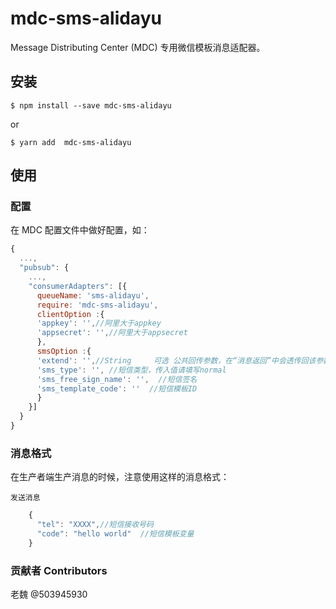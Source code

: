 # mdc-sms-alidayu

Message Distributing Center (MDC) 专用微信模板消息适配器。

## 安装

```console
$ npm install --save mdc-sms-alidayu
```
or
```console
$ yarn add  mdc-sms-alidayu
```

## 使用

### 配置

在 MDC 配置文件中做好配置，如：

```javascript
{
  ...,
  "pubsub": {
    ...,
    "consumerAdapters": [{
      queueName: 'sms-alidayu',
      require: 'mdc-sms-alidayu',
      clientOption :{
      'appkey': '',//阿里大于appkey
      'appsecret': '',//阿里大于appsecret
      },
      smsOption :{
      'extend': '',//String     可选 公共回传参数，在“消息返回”中会透传回该参数；举例：用户可以传入自己下级的会员ID，在消息返回时，该会员ID会包含在内，用户可以根据该会员ID识别是哪位会员使用了你的应用
      'sms_type': '', //短信类型，传入值请填写normal
      'sms_free_sign_name': '',  //短信签名
      'sms_template_code': ''  //短信模板ID
      }
    }]
  }
}
```



### 消息格式

在生产者端生产消息的时候，注意使用这样的消息格式：

`发送消息`
```js
    {
      "tel": "XXXX",//短信接收号码
      "code": "hello world"  //短信模板变量
    }
```




### 贡献者 Contributors
老魏 @503945930
